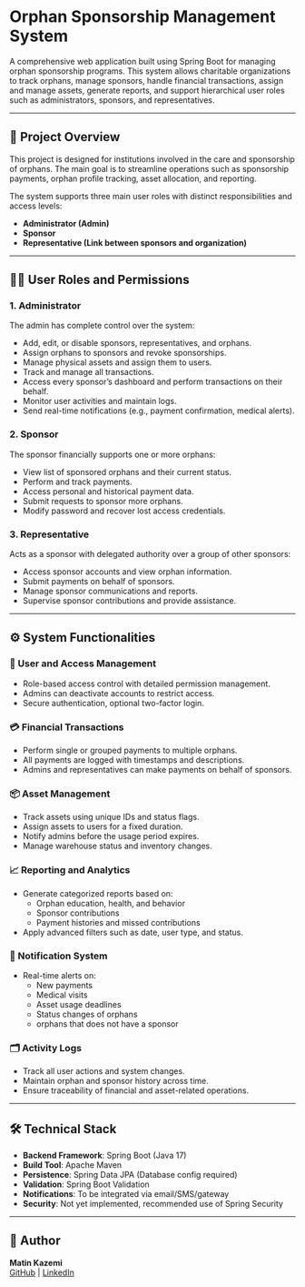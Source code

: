 
# Orphan Sponsorship Management System

A comprehensive web application built using Spring Boot for managing orphan sponsorship programs. This system allows charitable organizations to track orphans, manage sponsors, handle financial transactions, assign and manage assets, generate reports, and support hierarchical user roles such as administrators, sponsors, and representatives.

---

## 📌 Project Overview

This project is designed for institutions involved in the care and sponsorship of orphans. The main goal is to streamline operations such as sponsorship payments, orphan profile tracking, asset allocation, and reporting.

The system supports three main user roles with distinct responsibilities and access levels:
- **Administrator (Admin)**
- **Sponsor**
- **Representative (Link between sponsors and organization)**

---

## 🧑‍💼 User Roles and Permissions

### 1. Administrator
The admin has complete control over the system:
- Add, edit, or disable sponsors, representatives, and orphans.
- Assign orphans to sponsors and revoke sponsorships.
- Manage physical assets and assign them to users.
- Track and manage all transactions.
- Access every sponsor’s dashboard and perform transactions on their behalf.
- Monitor user activities and maintain logs.
- Send real-time notifications (e.g., payment confirmation, medical alerts).

### 2. Sponsor
The sponsor financially supports one or more orphans:
- View list of sponsored orphans and their current status.
- Perform and track payments.
- Access personal and historical payment data.
- Submit requests to sponsor more orphans.
- Modify password and recover lost access credentials.

### 3. Representative
Acts as a sponsor with delegated authority over a group of other sponsors:
- Access sponsor accounts and view orphan information.
- Submit payments on behalf of sponsors.
- Manage sponsor communications and reports.
- Supervise sponsor contributions and provide assistance.

---

## ⚙️ System Functionalities

### 🧾 User and Access Management
- Role-based access control with detailed permission management.
- Admins can deactivate accounts to restrict access.
- Secure authentication, optional two-factor login.

### 💳 Financial Transactions
- Perform single or grouped payments to multiple orphans.
- All payments are logged with timestamps and descriptions.
- Admins and representatives can make payments on behalf of sponsors.

### 📦 Asset Management
- Track assets using unique IDs and status flags.
- Assign assets to users for a fixed duration.
- Notify admins before the usage period expires.
- Manage warehouse status and inventory changes.

### 📈 Reporting and Analytics
- Generate categorized reports based on:
  - Orphan education, health, and behavior
  - Sponsor contributions
  - Payment histories and missed contributions
- Apply advanced filters such as date, user type, and status.

### 🔔 Notification System
- Real-time alerts on:
  - New payments
  - Medical visits
  - Asset usage deadlines
  - Status changes of orphans
  - orphans that does not have a sponsor

### 🗂 Activity Logs
- Track all user actions and system changes.
- Maintain orphan and sponsor history across time.
- Ensure traceability of financial and asset-related operations.

---

## 🛠️ Technical Stack

- **Backend Framework**: Spring Boot (Java 17)
- **Build Tool**: Apache Maven
- **Persistence**: Spring Data JPA (Database config required)
- **Validation**: Spring Boot Validation
- **Notifications**: To be integrated via email/SMS/gateway
- **Security**: Not yet implemented, recommended use of Spring Security

---

## 👤 Author

**Matin Kazemi**  
[GitHub](https://github.com/matinkzm) | [LinkedIn](https://linkedin.com/in/matin-kazemi-927701292)
